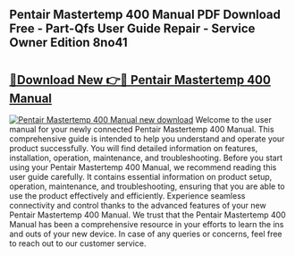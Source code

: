 ## Pentair Mastertemp 400 Manual PDF Download Free - Part-Qfs User Guide Repair - Service Owner Edition 8no41

# <h2><a href="http://bc17008.oget.top/?id=Pentair+Mastertemp+400+Manual">🔗Download New 👉🔴 Pentair Mastertemp 400 Manual</a></h2>

[![Pentair Mastertemp 400 Manual new download](https://i.imgur.com/5g1atiW.png)](http://bc17008.oget.top/?id=Pentair+Mastertemp+400+Manual)
Welcome to the user manual for your newly connected Pentair Mastertemp 400 Manual. This comprehensive guide is intended to help you understand and operate your product successfully. You will find detailed information on features, installation, operation, maintenance, and troubleshooting. Before you start using your Pentair Mastertemp 400 Manual, we recommend reading this user guide carefully. It contains essential information on product setup, operation, maintenance, and troubleshooting, ensuring that you are able to use the product effectively and efficiently. Experience seamless connectivity and control thanks to the advanced features of your new Pentair Mastertemp 400 Manual. We trust that the Pentair Mastertemp 400 Manual has been a comprehensive resource in your efforts to learn the ins and outs of your new device. In case of any queries or concerns, feel free to reach out to our customer service.
